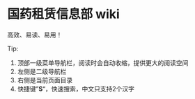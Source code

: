 # 国药租赁信息部 wiki

高效、易读、易用！

Tip:

1. 顶部一级菜单导航栏，阅读时会自动收缩，提供更大的阅读空间
2. 左侧是二级导航栏
3. 右侧是当前页面目录
4. 快捷键”**S**“，快速搜索，中文只支持2个汉字